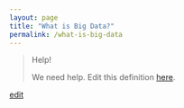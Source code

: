 ```yaml
---
layout: page
title: "What is Big Data?"
permalink: /what-is-big-data
---
```


> Help! 
> 
> We need help. Edit this definition <a href="https://github.com/and-digital/tech-definitions/blob/master/definitions/data/big-data.md">here</a>.

<p class="edit-term"><a href="https://github.com/and-digital/tech-definitions/blob/master/definitions/data/big-data.md">edit</a></p>
